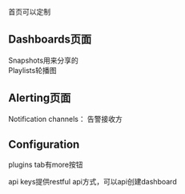 首页可以定制

## Dashboards页面

Snapshots用来分享的  
Playlists轮播图  

## Alerting页面

Notification channels： 告警接收方

## Configuration

plugins tab有more按钮  

api keys提供restful api方式，可以api创建dashboard  